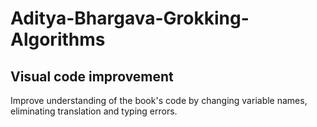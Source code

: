 # Aditya-Bhargava-Grokking-Algorithms
## Visual code improvement

Improve understanding of the book's code by changing variable names, eliminating translation and typing errors.

